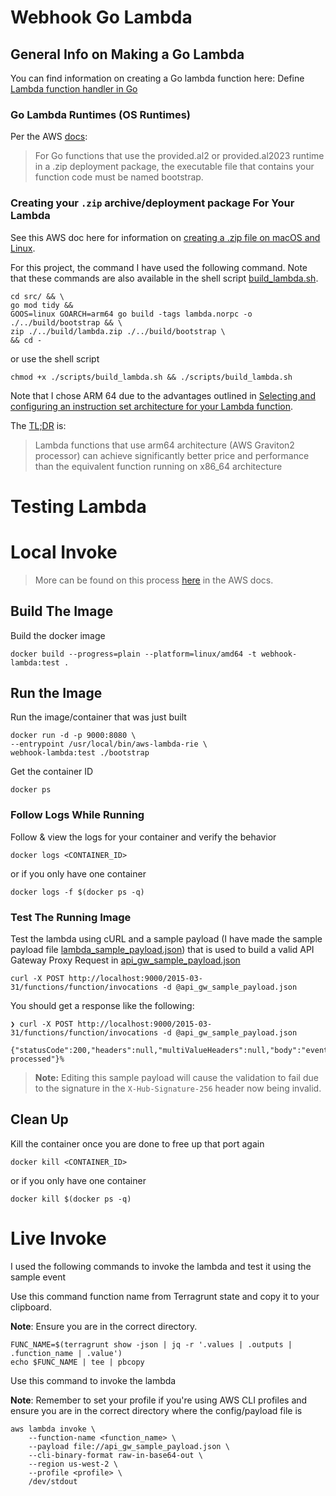# Webhook Go Lambda

## General Info on Making a Go Lambda
You can find information on creating a Go lambda function here: Define [Lambda function handler in Go](https://docs.aws.amazon.com/lambda/latest/dg/golang-handler.html)

### Go Lambda Runtimes (OS Runtimes)
Per the AWS [docs](https://docs.aws.amazon.com/lambda/latest/dg/golang-handler.html#golang-handler-naming):
> For Go functions that use the provided.al2 or provided.al2023 runtime in a .zip deployment package, the executable file that contains your function code must be named bootstrap.

### Creating your `.zip` archive/deployment package For Your Lambda
See this AWS doc here for information on [creating a .zip file on macOS and Linux](https://docs.aws.amazon.com/lambda/latest/dg/golang-package.html#golang-package-mac-linux).

For this project, the command I have used the following command. Note that these commands are also available in the shell script [build_lambda.sh](scripts/build_lambda.sh).

```shell
cd src/ && \
go mod tidy && 
GOOS=linux GOARCH=arm64 go build -tags lambda.norpc -o ./../build/bootstrap && \
zip ./../build/lambda.zip ./../build/bootstrap \
&& cd -
```
or use the shell script
```shell
chmod +x ./scripts/build_lambda.sh && ./scripts/build_lambda.sh
```

Note that I chose ARM 64 due to the advantages outlined in [Selecting and configuring an instruction set architecture for your Lambda function](https://docs.aws.amazon.com/lambda/latest/dg/foundation-arch.html#foundation-arch-adv). 

The [TL;DR](https://www.merriam-webster.com/dictionary/TL%3BDR) is:

> Lambda functions that use arm64 architecture (AWS Graviton2 processor) can achieve significantly better price and performance than the equivalent function running on x86_64 architecture

# Testing Lambda

# Local Invoke

> More can be found on this process [here](https://docs.aws.amazon.com/lambda/latest/dg/go-image.html) in the AWS docs.

## Build The Image
Build the docker image 
```shell
docker build --progress=plain --platform=linux/amd64 -t webhook-lambda:test .
```

## Run the Image
Run the image/container that was just built
```shell
docker run -d -p 9000:8080 \
--entrypoint /usr/local/bin/aws-lambda-rie \
webhook-lambda:test ./bootstrap
```

Get the container ID
```shell
docker ps
```
### Follow Logs While Running
Follow & view the logs for your container and verify the behavior
```shell
docker logs <CONTAINER_ID>
```
or if you only have one container
```shell
docker logs -f $(docker ps -q) 
```
### Test The Running Image
Test the lambda using cURL and a sample payload (I have made the sample payload file [lambda_sample_payload.json](config/lambda_sample_payload.json)) that is used to build a valid API Gateway Proxy Request in [api_gw_sample_payload.json](config/api_gw_sample_payload.json)
```shell
curl -X POST http://localhost:9000/2015-03-31/functions/function/invocations -d @api_gw_sample_payload.json
```

You should get a response like the following:
```shell
❯ curl -X POST http://localhost:9000/2015-03-31/functions/function/invocations -d @api_gw_sample_payload.json

{"statusCode":200,"headers":null,"multiValueHeaders":null,"body":"event processed"}%
```

> **Note:** Editing this sample payload will cause the validation to fail due to the signature in the `X-Hub-Signature-256` header now being invalid.

## Clean Up
Kill the container once you are done to free up that port again
```shell
docker kill <CONTAINER_ID>
```
or if you only have one container
```shell
docker kill $(docker ps -q) 
```

# Live Invoke

I used the following commands to invoke the lambda and test it using the sample event

Use this command function name from Terragrunt state and copy it to your clipboard.

**Note**: Ensure you are in the correct directory.
```shell
FUNC_NAME=$(terragrunt show -json | jq -r '.values | .outputs | .function_name | .value')
echo $FUNC_NAME | tee | pbcopy
```

Use this command to invoke the lambda

**Note**: Remember to set your profile if you're using AWS CLI profiles and ensure you are in the correct directory where the config/payload file is
```shell
aws lambda invoke \
    --function-name <function_name> \
    --payload file://api_gw_sample_payload.json \
    --cli-binary-format raw-in-base64-out \
    --region us-west-2 \
    --profile <profile> \
    /dev/stdout
```
